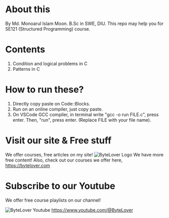 # About this
By Md. Monoarul Islam Moon. B.Sc in SWE, DIU. This repo may help you for SE121 (Structured Programming) course.

# Contents
1. Condition and logical problems in C
2. Patterns in C

# How to run these?
1. Directly copy paste on Code::Blocks.
2. Run on an online compiler, just copy paste.
3. On VSCode GCC compiler, in terminal write "gcc -o run FILE.c", press enter. Then, "run", press enter. (Replace FILE with your file name).

# Visit our site & Free stuff
We offer courses, free articles on my site!
![ByteLover Logo](https://moonmonoar.github.io/MoonsLab-docs/ReadmeFiles/ByteLoverBanner.svg)
We have more free content! Also, check out our courses we offer here, https://bytelover.com

# Subscribe to our Youtube
We offer free course playlists on our channel!

![ByteLover Youtube](https://moonmonoar.github.io/MoonsLab-docs/ReadmeFiles/ByteLoverYT.png)
https://www.youtube.com/@ByteLover
